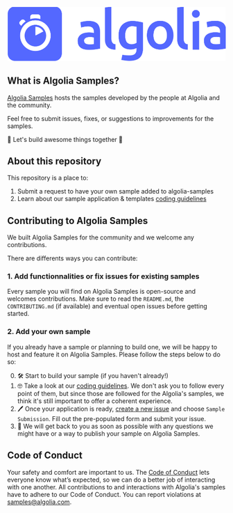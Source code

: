 <p align="center">
  <img alt="Algolia Samples - Open-source samples by Algolia & the Community" src="static/logo-algolia-nebula-blue-full.svg" />
</p>

## What is Algolia Samples?

[Algolia Samples](https://github.com/algolia-samples) hosts the samples developed by the people at Algolia and the community.

Feel free to submit issues, fixes, or suggestions to improvements for the samples.

🚀 Let's build awesome things together 🚀

## About this repository

This repository is a place to:

1. Submit a request to have your own sample added to algolia-samples
2. Learn about our sample application & templates [coding guidelines](guidelines)

## Contributing to Algolia Samples

We built Algolia Samples for the community and we welcome any contributions.

There are differents ways you can contribute:

### 1. Add functionnalities or fix issues for existing samples

Every sample you will find on Algolia Samples is open-source and welcomes contributions.
Make sure to read the `README.md`, the `CONTRIBUTING.md` (if available) and eventual open issues before getting started.

### 2. Add your own sample

If you already have a sample or planning to build one, we will be happy to host and feature it on Algolia Samples.
Please follow the steps below to do so:

0. 🛠️ Start to build your sample (if you haven't already!)
1. 🤓 Take a look at our [coding guidelines](guidelines). We don't ask you to follow every point of them, but since those are followed for the Algolia's samples, we think it's still important to offer a coherent experience.
2. 🖊️ Once your application is ready, [create a new issue](https://github.com/algolia-samples/about/issues/new/choose) and choose `Sample Submission`. Fill out the pre-populated form and submit your issue.
3. 💙 We will get back to you as soon as possible with any questions we might have or a way to publish your sample on Algolia Samples.

## Code of Conduct

Your safety and comfort are important to us. The [Code of Conduct](https://github.com/algolia-samples/.github/blob/master/CODE_OF_CONDUCT.md) lets everyone know what’s expected, so we can do a better job of interacting with one another. All contributions to and interactions with Algolia's samples have to adhere to our Code of Conduct. You can report violations at <a href="mailto:samples@algolia.com?subject=Code of Conduct Violation">samples@algolia.com</a>.